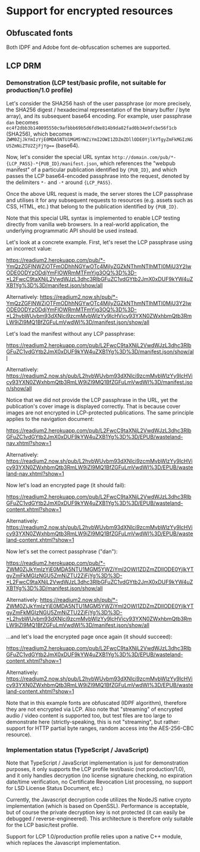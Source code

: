 # Support for encrypted resources

## Obfuscated fonts

Both IDPF and Adobe font de-obfuscation schemes are supported.

## LCP DRM

### Demonstration (LCP test/basic profile, not suitable for production/1.0 profile)

Let's consider the SHA256 hash of the user passphrase (or more precisely, the SHA256 digest / hexadecimal representation of the binary buffer / byte array), and its subsequent base64 encoding. For example, user passphrase `dan` becomes `ec4f2dbb3b140095550c9afbbb69b5d6fd9e814b9da82fad0b34e9fcbe56f1cb` (SHA256), which becomes `ZWM0ZjJkYmIzYjE0MDA5NTU1MGM5YWZiYmI2OWI1ZDZmZDllODE0YjlkYTgyZmFkMGIzNGU5ZmNiZTU2ZjFjYg==` (base64).

Now, let's consider the special URL syntax `http://domain.com/pub/*-{LCP_PASS}-*{PUB_ID}/manifest.json`, which references the "webpub manifest" of a particular publication identified by `{PUB_ID}`, and which passes the LCP base64-encoded passphrase into the request, denoted by the delimiters `*-` and `-*` around `{LCP_PASS}`.

Once the above URL request is made, the server stores the LCP passphrase and utilises it for any subsequent requests to resources (e.g. assets such as CSS, HTML, etc.) that belong to the publication identified by `{PUB_ID}`.

Note that this special URL syntax is implemented to enable LCP testing directly from vanilla web browsers. In a real-world application, the underlying programmatic API should be used instead.

Let's look at a concrete example. First, let's reset the LCP passphrase using an incorrect value:

https://readium2.herokuapp.com/pub/*-YmQzZGFlNWZiOTFmODhhNGYwOTc4MjIyZGZkNThmNTlhMTI0MjU3Y2IwODE0ODYzODdjYmFlOWRmMTFmYjg3OQ%3D%3D-*L2FwcC9taXNjL2VwdWJzL3dhc3RlbGFuZC1vdGYtb2JmX0xDUF9kYW4uZXB1Yg%3D%3D/manifest.json/show/all

Alternatively:
https://readium2.now.sh/pub/*-YmQzZGFlNWZiOTFmODhhNGYwOTc4MjIyZGZkNThmNTlhMTI0MjU3Y2IwODE0ODYzODdjYmFlOWRmMTFmYjg3OQ%3D%3D-*L2hvbWUvbm93dXNlci9zcmMvbWlzYy9lcHVicy93YXN0ZWxhbmQtb3RmLW9iZl9MQ1BfZGFuLmVwdWI%3D/manifest.json/show/all

Let's load the manifest without any LCP passphrase:

https://readium2.herokuapp.com/pub/L2FwcC9taXNjL2VwdWJzL3dhc3RlbGFuZC1vdGYtb2JmX0xDUF9kYW4uZXB1Yg%3D%3D/manifest.json/show/all

Alternatively:
https://readium2.now.sh/pub/L2hvbWUvbm93dXNlci9zcmMvbWlzYy9lcHVicy93YXN0ZWxhbmQtb3RmLW9iZl9MQ1BfZGFuLmVwdWI%3D/manifest.json/show/all

Notice that we did not provide the LCP passphrase in the URL, yet the publication's cover image is displayed correctly. That is because cover images are not encrypted in LCP-protected publications. The same principle applies to the navigation document:

https://readium2.herokuapp.com/pub/L2FwcC9taXNjL2VwdWJzL3dhc3RlbGFuZC1vdGYtb2JmX0xDUF9kYW4uZXB1Yg%3D%3D/EPUB/wasteland-nav.xhtml?show=1

Alternatively:
https://readium2.now.sh/pub/L2hvbWUvbm93dXNlci9zcmMvbWlzYy9lcHVicy93YXN0ZWxhbmQtb3RmLW9iZl9MQ1BfZGFuLmVwdWI%3D/EPUB/wasteland-nav.xhtml?show=1

Now let's load an encrypted page (it should fail):

https://readium2.herokuapp.com/pub/L2FwcC9taXNjL2VwdWJzL3dhc3RlbGFuZC1vdGYtb2JmX0xDUF9kYW4uZXB1Yg%3D%3D/EPUB/wasteland-content.xhtml?show=1

Alternatively:
https://readium2.now.sh/pub/L2hvbWUvbm93dXNlci9zcmMvbWlzYy9lcHVicy93YXN0ZWxhbmQtb3RmLW9iZl9MQ1BfZGFuLmVwdWI%3D/EPUB/wasteland-content.xhtml?show=1

Now let's set the correct passphrase ("dan"):

https://readium2.herokuapp.com/pub/*-ZWM0ZjJkYmIzYjE0MDA5NTU1MGM5YWZiYmI2OWI1ZDZmZDllODE0YjlkYTgyZmFkMGIzNGU5ZmNiZTU2ZjFjYg%3D%3D-*L2FwcC9taXNjL2VwdWJzL3dhc3RlbGFuZC1vdGYtb2JmX0xDUF9kYW4uZXB1Yg%3D%3D/manifest.json/show/all

Alternatively:
https://readium2.now.sh/pub/*-ZWM0ZjJkYmIzYjE0MDA5NTU1MGM5YWZiYmI2OWI1ZDZmZDllODE0YjlkYTgyZmFkMGIzNGU5ZmNiZTU2ZjFjYg%3D%3D-*L2hvbWUvbm93dXNlci9zcmMvbWlzYy9lcHVicy93YXN0ZWxhbmQtb3RmLW9iZl9MQ1BfZGFuLmVwdWI%3D/manifest.json/show/all

...and let's load the encrypted page once again (it should succeed):

https://readium2.herokuapp.com/pub/L2FwcC9taXNjL2VwdWJzL3dhc3RlbGFuZC1vdGYtb2JmX0xDUF9kYW4uZXB1Yg%3D%3D/EPUB/wasteland-content.xhtml?show=1

Alternatively:
https://readium2.now.sh/pub/L2hvbWUvbm93dXNlci9zcmMvbWlzYy9lcHVicy93YXN0ZWxhbmQtb3RmLW9iZl9MQ1BfZGFuLmVwdWI%3D/EPUB/wasteland-content.xhtml?show=1

Note that in this example fonts are obfuscated (IDPF algorithm), therefore they are not encrypted via LCP. Also note that "streaming" of encrypted audio / video content is supported too, but test files are too large to demonstrate here (strictly-speaking, this is not "streaming", but rather: support for HTTP partial byte ranges, random access into the AES-256-CBC resource).

### Implementation status (TypeScript / JavaScript)

Note that TypeScript / JavaScript implementation is just for demonstration purposes, it only supports the LCP profile test/basic (not production/1.0), and it only handles decryption (no license signature checking, no expiration date/time verification, no Certificate Revocation List processing, no support for LSD License Status Document, etc.)

Currently, the Javascript decryption code utilizes the NodeJS native crypto implementation (which is based on OpenSSL). Performance is acceptable, but of course the private decryption key is not protected (it can easily be debugged / reverse-engineered). This architecture is therefore only suitable for the LCP basic/test profile.

Support for LCP 1.0/production profile relies upon a native C++ module, which replaces the Javascript implementation.
